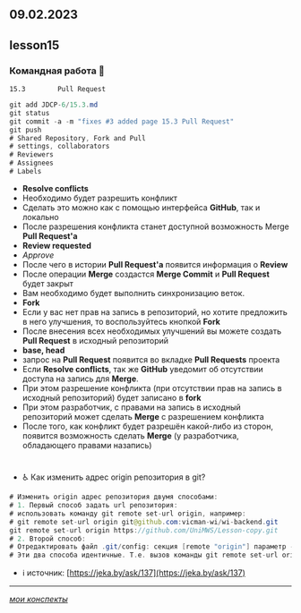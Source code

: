 09.02.2023
---
## lesson15

### Командная работа	👬 

	15.3		Pull Request

```java
git add JDCP-6/15.3.md
git status
git commit -a -m "fixes #3 added page 15.3 Pull Request"
git push 
# Shared Repository, Fork and Pull
# settings, collaborators 
# Reviewers
# Assignees
# Labels
```
+ **Resolve conflicts**
+ Необходимо будет разрешить конфликт
+ Сделать это можно как с помощью интерфейса **GitHub**,  так и локально
+ После разрешения конфликта станет доступной возможность Merge **Pull Request'а**
+ **Review requested**
+ *Approve*
+ После чего в истории **Pull Request'а** появится информация о **Review**
+ После операции **Merge** создастся **Merge Commit** и **Pull Request** будет закрыт
+ Вам необходимо будет выполнить синхронизацию веток.
+ **Fork**
+ Если у вас нет прав на запись в репозиторий, но хотите предложить в него улучшения, то воспользуйтесь кнопкой **Fork**
+ После внесения всех необходимых улучшений вы можете создать **Pull Request** в исходный репозиторий
+ **base, head**
+ запрос на **Pull Request** появится во вкладке **Pull Requests** проекта
+ Если **Resolve conflicts**, так же **GitHub** уведомит об отсутствии доступа на запись для **Merge**.
+ При этом разрешение конфликта (при отсутствии прав на запись в исходный репозиторий) будет записано в **fork**
+ При этом разработчик, с правами на запись в исходный репозиторий может сделать **Merge** с разрешением конфликта
+ После того, как конфликт будет разрешён какой-либо из сторон, появится возможность сделать **Merge** (у разработчика, обладающего правами назапись)
#
+	♿ 	Как изменить адрес origin репозитория в git?

```java
# Изменить origin адрес репозитория двумя способами:
# 1. Первый способ задать url репозитория:
# использовать команду git remote set-url origin, например:
# git remote set-url origin git@github.com:vicman-wi/wi-backend.git
git remote set-url origin https://github.com/UniMWS/Lesson-copy.git
# 2. Второй способ:
# Отредактировать файл .git/config: секция [remote "origin"] параметр - url. 
# Эти два способа идентичные. Т.е. вызов команды git remote set-url origin заменит содержимое git конфига.
```
+	ℹ️ источник: [https://jeka.by/ask/137](https://jeka.by/ask/137)
---
[*мои конспекты*](./README.md)
